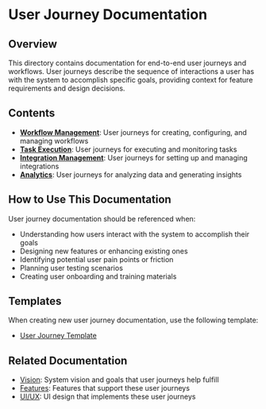 # User Journey Documentation

## Overview

This directory contains documentation for end-to-end user journeys and workflows. User journeys describe the sequence of interactions a user has with the system to accomplish specific goals, providing context for feature requirements and design decisions.

## Contents

* **[Workflow Management](./workflow_management/)**: User journeys for creating, configuring, and managing workflows
* **[Task Execution](./task_execution/)**: User journeys for executing and monitoring tasks
* **[Integration Management](./integration_management/)**: User journeys for setting up and managing integrations
* **[Analytics](./analytics/)**: User journeys for analyzing data and generating insights

## How to Use This Documentation

User journey documentation should be referenced when:

* Understanding how users interact with the system to accomplish their goals
* Designing new features or enhancing existing ones
* Identifying potential user pain points or friction
* Planning user testing scenarios
* Creating user onboarding and training materials

## Templates

When creating new user journey documentation, use the following template:

* [User Journey Template](../../.templates/requirements/user-journey-template.md)

## Related Documentation

* [Vision](../vision/): System vision and goals that user journeys help fulfill
* [Features](../features/): Features that support these user journeys
* [UI/UX](../ui_ux/): UI design that implements these user journeys


